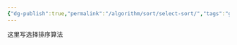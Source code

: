 ```yaml
---
{"dg-publish":true,"permalink":"/algorithm/sort/select-sort/","tags":"gardenEntry"}
---
```



这里写选择排序算法